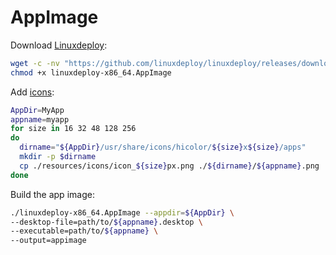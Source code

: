# AppImage

Download [Linuxdeploy][1]:

```bash
wget -c -nv "https://github.com/linuxdeploy/linuxdeploy/releases/download/continuous/linuxdeploy-x86_64.AppImage" && \
chmod +x linuxdeploy-x86_64.AppImage
```

Add [icons][2]:

```bash
AppDir=MyApp
appname=myapp
for size in 16 32 48 128 256
do
  dirname="${AppDir}/usr/share/icons/hicolor/${size}x${size}/apps"
  mkdir -p $dirname
  cp ./resources/icons/icon_${size}px.png ./${dirname}/${appname}.png
done
```

Build the app image:

```bash
./linuxdeploy-x86_64.AppImage --appdir=${AppDir} \
--desktop-file=path/to/${appname}.desktop \
--executable=path/to/${appname} \
--output=appimage
```


[1]: https://github.com/linuxdeploy/linuxdeploy/
[2]: macos-windows-icons.md
